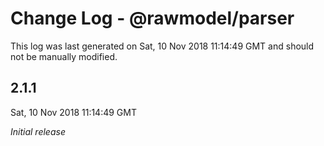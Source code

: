 # Change Log - @rawmodel/parser

This log was last generated on Sat, 10 Nov 2018 11:14:49 GMT and should not be manually modified.

## 2.1.1
Sat, 10 Nov 2018 11:14:49 GMT

*Initial release*

